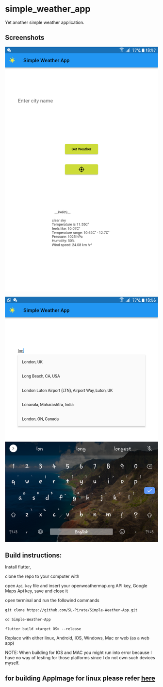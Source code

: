 # simple_weather_app

Yet another simple weather application.

## Screenshots
![Screenshot1](https://raw.githubusercontent.com/SL-Pirate/Simple-Weather-App/master/Screenshots/Screenshot_2023-04-03-18-57-07.png)

![Screenshot2](https://raw.githubusercontent.com/SL-Pirate/Simple-Weather-App/master/Screenshots/Screenshot_2023-04-03-18-56-18.png)

## Build instructions:

Install flutter,

clone the repo to your computer with

open `Api.key` file and insert your openweathermap.org API key, Google Maps Api key, save and close it

open terminal and run the followind commands

`git clone https://github.com/SL-Pirate/Simple-Weather-App.git`

`cd Simple-Weather-App`

`flutter build <target OS> --release`

Replace <target OS> with either linux, Android, IOS, Windows, Mac or web (as a web app)

NOTE: When building for IOS and MAC you might run into error because I have no way of testing for those platforms since I do not own such devices myself. 

## for building AppImage for linux please refer [here](https://github.com/SL-Pirate/Simple-Weather-App/blob/master/build_linux/README.md)

